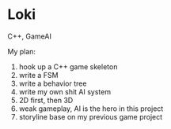 # Loki
C++, GameAI

My plan:
1. hook up a C++ game skeleton
2. write a FSM
3. write a behavior tree
4. write my own shit AI system
5. 2D first, then 3D
6. weak gameplay, AI is the hero in this project
7. storyline base on my previous game project
